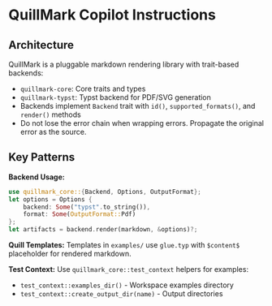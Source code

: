 # QuillMark Copilot Instructions

## Architecture
QuillMark is a pluggable markdown rendering library with trait-based backends:
- `quillmark-core`: Core traits and types  
- `quillmark-typst`: Typst backend for PDF/SVG generation
- Backends implement `Backend` trait with `id()`, `supported_formats()`, and `render()` methods
- Do not lose the error chain when wrapping errors. Propagate the original error as the source.

## Key Patterns

**Backend Usage:**
```rust
use quillmark_core::{Backend, Options, OutputFormat};
let options = Options { 
    backend: Some("typst".to_string()), 
    format: Some(OutputFormat::Pdf) 
};
let artifacts = backend.render(markdown, &options)?;
```

**Quill Templates:**
Templates in `examples/` use `glue.typ` with `$content$` placeholder for rendered markdown.

**Test Context:**
Use `quillmark_core::test_context` helpers for examples:
- `test_context::examples_dir()` - Workspace examples directory
- `test_context::create_output_dir(name)` - Output directories
